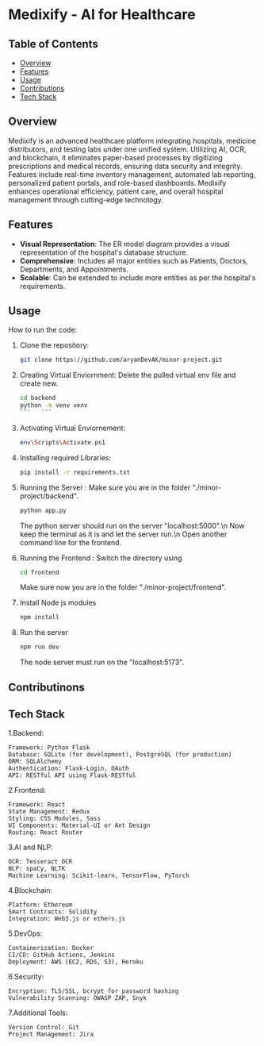 # Medixify - AI for Healthcare

## Table of Contents

- [Overview](#overview)
- [Features](#features)
- [Usage](#usage)
- [Contributions](#contributions)
- [Tech Stack](#techStack)

## Overview

Medixify is an advanced healthcare platform integrating hospitals, medicine distributors, and testing labs under one unified system. Utilizing AI, OCR, and blockchain, it eliminates paper-based processes by digitizing prescriptions and medical records, ensuring data security and integrity. Features include real-time inventory management, automated lab reporting, personalized patient portals, and role-based dashboards. Medixify enhances operational efficiency, patient care, and overall hospital management through cutting-edge technology.

## Features

- **Visual Representation**: The ER model diagram provides a visual representation of the hospital's database structure.
- **Comprehensive**: Includes all major entities such as Patients, Doctors, Departments, and Appointments.
- **Scalable**: Can be extended to include more entities as per the hospital's requirements.

## Usage

How to run the code:

1. Clone the repository:

   ```bash
   git clone https://github.com/aryanDevAK/minor-project.git
   ```
2. Creating Virtual Enviornment:
   Delete the pulled virtual env file and create new.
   ````bash
   cd backend
   python -m venv venv
   ```   ```
4. Activating Virtual Enviornement:
   ```bash
   env\Scripts\Activate.ps1
   ```
5. Installing required Libraries:
   ```bash
   pip install -r requirements.txt
   ```
6. Running the Server :
   Make sure you are in the folder "./minor-project/backend".
   ```bash
   python app.py
   ```
   The python server should run on the server "localhost:5000".\n
   Now keep the terminal as it is and let the server run.\n
   Open another command line for the frontend.
   
8. Running the Frontend :
   Switch the directory using
   ```bash
   cd frontend
   ```
   Make sure now you are in the folder "./minor-project/frontend".
9. Install Node js modules
   ```bash
   npm install
   ```
10. Run the server
    ```bash
    npm run dev
    ```
    The node server must run on the "localhost:5173".

## Contributinons

## Tech Stack
   1.Backend:
   ```
Framework: Python Flask
Database: SQLite (for development), PostgreSQL (for production)
ORM: SQLAlchemy
Authentication: Flask-Login, OAuth
API: RESTful API using Flask-RESTful
```
   2.Frontend:
   ```
Framework: React
State Management: Redux
Styling: CSS Modules, Sass
UI Components: Material-UI or Ant Design
Routing: React Router
```
   3.AI and NLP:
   ```
OCR: Tesseract OCR
NLP: spaCy, NLTK
Machine Learning: Scikit-learn, TensorFlow, PyTorch
```
   4.Blockchain:
   ```
Platform: Ethereum
Smart Contracts: Solidity
Integration: Web3.js or ethers.js
```
   5.DevOps:
   ```
Containerization: Docker
CI/CD: GitHub Actions, Jenkins
Deployment: AWS (EC2, RDS, S3), Heroku
```
   6.Security:
   ```
Encryption: TLS/SSL, bcrypt for password hashing
Vulnerability Scanning: OWASP ZAP, Snyk
```
   7.Additional Tools:
   ```
Version Control: Git
Project Management: Jira
```
